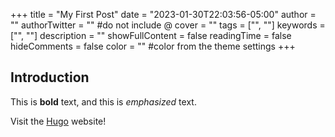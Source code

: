 +++
title = "My First Post"
date = "2023-01-30T22:03:56-05:00"
author = ""
authorTwitter = "" #do not include @
cover = ""
tags = ["", ""]
keywords = ["", ""]
description = ""
showFullContent = false
readingTime = false
hideComments = false
color = "" #color from the theme settings
+++


## Introduction

This is **bold** text, and this is *emphasized* text.

Visit the [Hugo](https://gohugo.io) website!